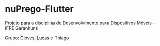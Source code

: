 # nuPrego-Flutter
Projeto para a disciplina de Desenvolvimento para Dispositivos Móveis - IFPE Garanhuns

Grupo: Cloves, Lucas e Thiago
